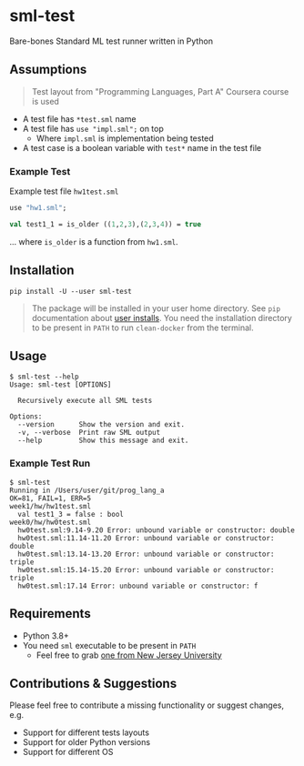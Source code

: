 # sml-test

Bare-bones Standard ML test runner written in Python

## Assumptions

> Test layout from "Programming Languages, Part A" Coursera course is used

- A test file has `*test.sml` name
- A test file has `use "impl.sml";` on top
  - Where `impl.sml` is implementation being tested
- A test case is a boolean variable with `test*` name in the test file

### Example Test

Example test file `hw1test.sml`

```sml
use "hw1.sml";

val test1_1 = is_older ((1,2,3),(2,3,4)) = true
```

... where `is_older` is a function from `hw1.sml`.

## Installation

`pip install -U --user sml-test`

> The package will be installed in your user home directory. See `pip`
> documentation about [user installs][1]. You need the installation directory
> to be present in `PATH` to run `clean-docker` from the terminal.

## Usage

```console
$ sml-test --help
Usage: sml-test [OPTIONS]

  Recursively execute all SML tests

Options:
  --version      Show the version and exit.
  -v, --verbose  Print raw SML output
  --help         Show this message and exit.
```

### Example Test Run

```console
$ sml-test
Running in /Users/user/git/prog_lang_a
OK=81, FAIL=1, ERR=5
week1/hw/hw1test.sml
  val test1_3 = false : bool
week0/hw/hw0test.sml
  hw0test.sml:9.14-9.20 Error: unbound variable or constructor: double
  hw0test.sml:11.14-11.20 Error: unbound variable or constructor: double
  hw0test.sml:13.14-13.20 Error: unbound variable or constructor: triple
  hw0test.sml:15.14-15.20 Error: unbound variable or constructor: triple
  hw0test.sml:17.14 Error: unbound variable or constructor: f
```

## Requirements

- Python 3.8+
- You need `sml` executable to be present in `PATH`
  - Feel free to grab [one from New Jersey University][2]

## Contributions & Suggestions

Please feel free to contribute a missing functionality or suggest changes,
e.g.

- Support for different tests layouts
- Support for older Python versions
- Support for different OS

[1]: https://pip.pypa.io/en/latest/user_guide/#user-installs
[2]: https://www.smlnj.org/
